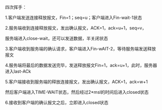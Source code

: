 四次挥手：

1.客户端发送连接释放报文，Fin=1；seq=u；客户端进入Fin-wait-1状态

2.服务端收到连接释放报文，发出确认报文，ACK=1，ack=u+1，seq=v，

服务端进入close-wait，还可以发送数据，半关闭状态

3.客户端收到服务端的确认请求，客户端进入Fin-wAIT-2，等待服务端发送释放报文

4.服务端将最后的数据发送完毕，发送释放报文Fin=1，ack=u+1，此时，服务器进入last-ACk

5.客户端接收到服务端的释放连接报文，发出确认报文，ACK=1，ack=w+1

然后客户端进入TIME-WAIT状态，然后经过2*msl的时间后进入closed状态

6.接收到客户端的确认报文之后，立即进入closed状态



